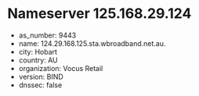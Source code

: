 # Nameserver 125.168.29.124

* as_number: 9443
* name: 124.29.168.125.sta.wbroadband.net.au.
* city: Hobart
* country: AU
* organization: Vocus Retail
* version: BIND
* dnssec: false
